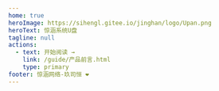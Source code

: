 ```yaml
---
home: true
heroImage: https://sihengl.gitee.io/jinghan/logo/Upan.png
heroText: 惊涵系统U盘
tagline: null
actions:
  - text: 开始阅读 →
    link: /guide/产品前言.html
    type: primary
footer: 惊涵网络-玖司恒 ❤️
---
```


